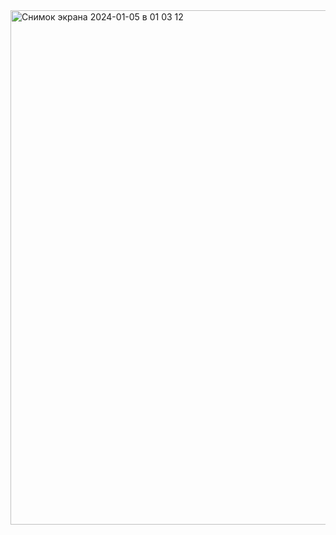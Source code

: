 <img width="823" alt="Снимок экрана 2024-01-05 в 01 03 12" src="https://github.com/Moroz-max/Skillbox-SwiftUI-M1/assets/29643984/53da3f22-66ea-4424-976a-d38fcb899c34">
